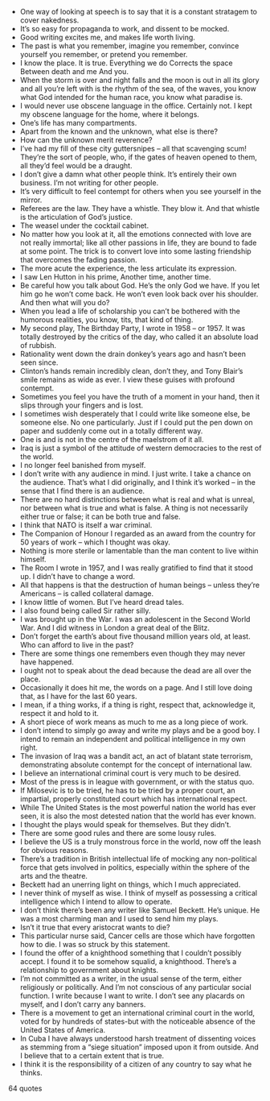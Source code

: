  - One way of looking at speech is to say that it is a constant stratagem to cover nakedness.
 - It’s so easy for propaganda to work, and dissent to be mocked.
 - Good writing excites me, and makes life worth living.
 - The past is what you remember, imagine you remember, convince yourself you remember, or pretend you remember.
 - I know the place. It is true. Everything we do Corrects the space Between death and me And you.
 - When the storm is over and night falls and the moon is out in all its glory and all you’re left with is the rhythm of the sea, of the waves, you know what God intended for the human race, you know what paradise is.
 - I would never use obscene language in the office. Certainly not. I kept my obscene language for the home, where it belongs.
 - One’s life has many compartments.
 - Apart from the known and the unknown, what else is there?
 - How can the unknown merit reverence?
 - I’ve had my fill of these city guttersnipes – all that scavenging scum! They’re the sort of people, who, if the gates of heaven opened to them, all they’d feel would be a draught.
 - I don’t give a damn what other people think. It’s entirely their own business. I’m not writing for other people.
 - It’s very difficult to feel contempt for others when you see yourself in the mirror.
 - Referees are the law. They have a whistle. They blow it. And that whistle is the articulation of God’s justice.
 - The weasel under the cocktail cabinet.
 - No matter how you look at it, all the emotions connected with love are not really immortal; like all other passions in life, they are bound to fade at some point. The trick is to convert love into some lasting friendship that overcomes the fading passion.
 - The more acute the experience, the less articulate its expression.
 - I saw Len Hutton in his prime, Another time, another time.
 - Be careful how you talk about God. He’s the only God we have. If you let him go he won’t come back. He won’t even look back over his shoulder. And then what will you do?
 - When you lead a life of scholarship you can’t be bothered with the humorous realities, you know, tits, that kind of thing.
 - My second play, The Birthday Party, I wrote in 1958 – or 1957. It was totally destroyed by the critics of the day, who called it an absolute load of rubbish.
 - Rationality went down the drain donkey’s years ago and hasn’t been seen since.
 - Clinton’s hands remain incredibly clean, don’t they, and Tony Blair’s smile remains as wide as ever. I view these guises with profound contempt.
 - Sometimes you feel you have the truth of a moment in your hand, then it slips through your fingers and is lost.
 - I sometimes wish desperately that I could write like someone else, be someone else. No one particularly. Just if I could put the pen down on paper and suddenly come out in a totally different way.
 - One is and is not in the centre of the maelstrom of it all.
 - Iraq is just a symbol of the attitude of western democracies to the rest of the world.
 - I no longer feel banished from myself.
 - I don’t write with any audience in mind. I just write. I take a chance on the audience. That’s what I did originally, and I think it’s worked – in the sense that I find there is an audience.
 - There are no hard distinctions between what is real and what is unreal, nor between what is true and what is false. A thing is not necessarily either true or false; it can be both true and false.
 - I think that NATO is itself a war criminal.
 - The Companion of Honour I regarded as an award from the country for 50 years of work – which I thought was okay.
 - Nothing is more sterile or lamentable than the man content to live within himself.
 - The Room I wrote in 1957, and I was really gratified to find that it stood up. I didn’t have to change a word.
 - All that happens is that the destruction of human beings – unless they’re Americans – is called collateral damage.
 - I know little of women. But I’ve heard dread tales.
 - I also found being called Sir rather silly.
 - I was brought up in the War. I was an adolescent in the Second World War. And I did witness in London a great deal of the Blitz.
 - Don’t forget the earth’s about five thousand million years old, at least. Who can afford to live in the past?
 - There are some things one remembers even though they may never have happened.
 - I ought not to speak about the dead because the dead are all over the place.
 - Occasionally it does hit me, the words on a page. And I still love doing that, as I have for the last 60 years.
 - I mean, if a thing works, if a thing is right, respect that, acknowledge it, respect it and hold to it.
 - A short piece of work means as much to me as a long piece of work.
 - I don’t intend to simply go away and write my plays and be a good boy. I intend to remain an independent and political intelligence in my own right.
 - The invasion of Iraq was a bandit act, an act of blatant state terrorism, demonstrating absolute contempt for the concept of international law.
 - I believe an international criminal court is very much to be desired.
 - Most of the press is in league with government, or with the status quo.
 - If Milosevic is to be tried, he has to be tried by a proper court, an impartial, properly constituted court which has international respect.
 - While The United States is the most powerful nation the world has ever seen, it is also the most detested nation that the world has ever known.
 - I thought the plays would speak for themselves. But they didn’t.
 - There are some good rules and there are some lousy rules.
 - I believe the US is a truly monstrous force in the world, now off the leash for obvious reasons.
 - There’s a tradition in British intellectual life of mocking any non-political force that gets involved in politics, especially within the sphere of the arts and the theatre.
 - Beckett had an unerring light on things, which I much appreciated.
 - I never think of myself as wise. I think of myself as possessing a critical intelligence which I intend to allow to operate.
 - I don’t think there’s been any writer like Samuel Beckett. He’s unique. He was a most charming man and I used to send him my plays.
 - Isn’t it true that every aristocrat wants to die?
 - This particular nurse said, Cancer cells are those which have forgotten how to die. I was so struck by this statement.
 - I found the offer of a knighthood something that I couldn’t possibly accept. I found it to be somehow squalid, a knighthood. There’s a relationship to government about knights.
 - I’m not committed as a writer, in the usual sense of the term, either religiously or politically. And I’m not conscious of any particular social function. I write because I want to write. I don’t see any placards on myself, and I don’t carry any banners.
 - There is a movement to get an international criminal court in the world, voted for by hundreds of states-but with the noticeable absence of the United States of America.
 - In Cuba I have always understood harsh treatment of dissenting voices as stemming from a “siege situation” imposed upon it from outside. And I believe that to a certain extent that is true.
 - I think it is the responsibility of a citizen of any country to say what he thinks.

64 quotes